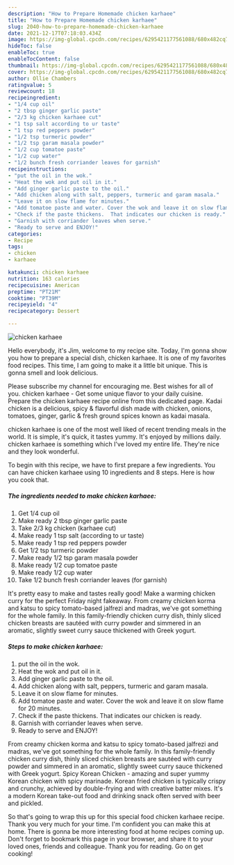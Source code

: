 ```yaml
---
description: "How to Prepare Homemade chicken karhaee"
title: "How to Prepare Homemade chicken karhaee"
slug: 2040-how-to-prepare-homemade-chicken-karhaee
date: 2021-12-17T07:18:03.434Z
image: https://img-global.cpcdn.com/recipes/6295421177561088/680x482cq70/chicken-karhaee-recipe-main-photo.jpg
hideToc: false
enableToc: true
enableTocContent: false
thumbnail: https://img-global.cpcdn.com/recipes/6295421177561088/680x482cq70/chicken-karhaee-recipe-main-photo.jpg
cover: https://img-global.cpcdn.com/recipes/6295421177561088/680x482cq70/chicken-karhaee-recipe-main-photo.jpg
author: Ollie Chambers
ratingvalue: 5
reviewcount: 18
recipeingredient:
- "1/4 cup oil"
- "2 tbsp ginger garlic paste"
- "2/3 kg chicken karhaee cut"
- "1 tsp salt according to ur taste"
- "1 tsp red peppers powder"
- "1/2 tsp turmeric powder"
- "1/2 tsp garam masala powder"
- "1/2 cup tomatoe paste"
- "1/2 cup water"
- "1/2 bunch fresh corriander leaves for garnish"
recipeinstructions:
- "put the oil in the wok."
- "Heat the wok and put oil in it."
- "Add ginger garlic paste to the oil."
- "Add chicken along with salt, peppers, turmeric and garam masala."
- "Leave it on slow flame for minutes."
- "Add tomatoe paste and water. Cover the wok and leave it on slow flame for 20 minutes."
- "Check if the paste thickens.  That indicates our chicken is ready."
- "Garnish with corriander leaves when serve."
- "Ready to serve and ENJOY!"
categories:
- Recipe
tags:
- chicken
- karhaee

katakunci: chicken karhaee 
nutrition: 163 calories
recipecuisine: American
preptime: "PT21M"
cooktime: "PT39M"
recipeyield: "4"
recipecategory: Dessert

---
```



![chicken karhaee](https://img-global.cpcdn.com/recipes/6295421177561088/680x482cq70/chicken-karhaee-recipe-main-photo.jpg)

Hello everybody, it's Jim, welcome to my recipe site. Today, I'm gonna show you how to prepare a special dish, chicken karhaee. It is one of my favorites food recipes. This time, I am going to make it a little bit unique. This is gonna smell and look delicious.

Please subscribe my channel for encouraging me. Best wishes for all of you. chicken karhaee - Get some unique flavor to your daily cuisine. Prepare the chicken karhaee recipe online from this dedicated page. Kadai chicken is a delicious, spicy & flavorful dish made with chicken, onions, tomatoes, ginger, garlic & fresh ground spices known as kadai masala.

chicken karhaee is one of the most well liked of recent trending meals in the world. It is simple, it's quick, it tastes yummy. It's enjoyed by millions daily. chicken karhaee is something which I've loved my entire life. They're nice and they look wonderful.


To begin with this recipe, we have to first prepare a few ingredients. You can have chicken karhaee using 10 ingredients and 8 steps. Here is how you cook that.

<!--inarticleads1-->

##### The ingredients needed to make chicken karhaee:

1. Get 1/4 cup oil
1. Make ready 2 tbsp ginger garlic paste
1. Take 2/3 kg chicken (karhaee cut)
1. Make ready 1 tsp salt (according to ur taste)
1. Make ready 1 tsp red peppers powder
1. Get 1/2 tsp turmeric powder
1. Make ready 1/2 tsp garam masala powder
1. Make ready 1/2 cup tomatoe paste
1. Make ready 1/2 cup water
1. Take 1/2 bunch fresh corriander leaves (for garnish)


It&#39;s pretty easy to make and tastes really good! Make a warming chicken curry for the perfect Friday night fakeaway. From creamy chicken korma and katsu to spicy tomato-based jalfrezi and madras, we&#39;ve got something for the whole family. In this family-friendly chicken curry dish, thinly sliced chicken breasts are sautéed with curry powder and simmered in an aromatic, slightly sweet curry sauce thickened with Greek yogurt. 

<!--inarticleads2-->

##### Steps to make chicken karhaee:

1. put the oil in the wok.
1. Heat the wok and put oil in it.
1. Add ginger garlic paste to the oil.
1. Add chicken along with salt, peppers, turmeric and garam masala.
1. Leave it on slow flame for minutes.
1. Add tomatoe paste and water. Cover the wok and leave it on slow flame for 20 minutes.
1. Check if the paste thickens.  That indicates our chicken is ready.
1. Garnish with corriander leaves when serve.
1. Ready to serve and ENJOY!

From creamy chicken korma and katsu to spicy tomato-based jalfrezi and madras, we&#39;ve got something for the whole family. In this family-friendly chicken curry dish, thinly sliced chicken breasts are sautéed with curry powder and simmered in an aromatic, slightly sweet curry sauce thickened with Greek yogurt. Spicy Korean Chicken - amazing and super yummy Korean chicken with spicy marinade. Korean fried chicken is typically crispy and crunchy, achieved by double-frying and with creative batter mixes. It&#39;s a modern Korean take-out food and drinking snack often served with beer and pickled. 

So that's going to wrap this up for this special food chicken karhaee recipe. Thank you very much for your time. I'm confident you can make this at home. There is gonna be more interesting food at home recipes coming up. Don't forget to bookmark this page in your browser, and share it to your loved ones, friends and colleague. Thank you for reading. Go on get cooking!
